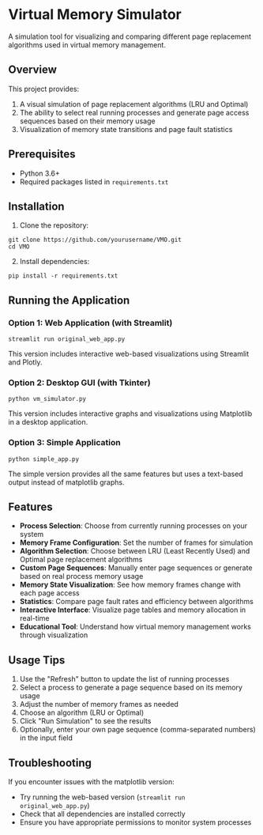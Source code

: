 # Virtual Memory Simulator

A simulation tool for visualizing and comparing different page replacement algorithms used in virtual memory management.

## Overview

This project provides:
1. A visual simulation of page replacement algorithms (LRU and Optimal)
2. The ability to select real running processes and generate page access sequences based on their memory usage
3. Visualization of memory state transitions and page fault statistics

## Prerequisites

- Python 3.6+
- Required packages listed in `requirements.txt`

## Installation

1. Clone the repository:
```
git clone https://github.com/yourusername/VMO.git
cd VMO
```

2. Install dependencies:
```
pip install -r requirements.txt
```

## Running the Application

### Option 1: Web Application (with Streamlit)

```
streamlit run original_web_app.py
```

This version includes interactive web-based visualizations using Streamlit and Plotly.

### Option 2: Desktop GUI (with Tkinter)

```
python vm_simulator.py
```

This version includes interactive graphs and visualizations using Matplotlib in a desktop application.

### Option 3: Simple Application

```
python simple_app.py
```

The simple version provides all the same features but uses a text-based output instead of matplotlib graphs.

## Features

- **Process Selection**: Choose from currently running processes on your system
- **Memory Frame Configuration**: Set the number of frames for simulation
- **Algorithm Selection**: Choose between LRU (Least Recently Used) and Optimal page replacement algorithms
- **Custom Page Sequences**: Manually enter page sequences or generate based on real process memory usage
- **Memory State Visualization**: See how memory frames change with each page access
- **Statistics**: Compare page fault rates and efficiency between algorithms
- **Interactive Interface**: Visualize page tables and memory allocation in real-time
- **Educational Tool**: Understand how virtual memory management works through visualization

## Usage Tips

1. Use the "Refresh" button to update the list of running processes
2. Select a process to generate a page sequence based on its memory usage
3. Adjust the number of memory frames as needed
4. Choose an algorithm (LRU or Optimal)
5. Click "Run Simulation" to see the results
6. Optionally, enter your own page sequence (comma-separated numbers) in the input field

## Troubleshooting

If you encounter issues with the matplotlib version:
- Try running the web-based version (`streamlit run original_web_app.py`)
- Check that all dependencies are installed correctly
- Ensure you have appropriate permissions to monitor system processes

